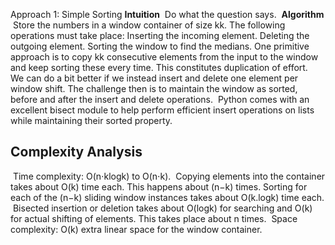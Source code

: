 Approach 1: Simple Sorting
**Intuition**
​
Do what the question says.
​
**Algorithm**
​
Store the numbers in a window container of size kk. The following operations must take place:
​
Inserting the incoming element.
Deleting the outgoing element.
Sorting the window to find the medians.
One primitive approach is to copy kk consecutive elements from the input to the window and keep sorting these every time. This constitutes duplication of effort.
​
We can do a bit better if we instead insert and delete one element per window shift. The challenge then is to maintain the window as sorted, before and after the insert and delete operations.
​
Python comes with an excellent bisect module to help perform efficient insert operations on lists while maintaining their sorted property.
​
## Complexity Analysis
​
Time complexity: O(n⋅klogk) to O(n⋅k).
​
Copying elements into the container takes about O(k) time each. This happens about (n−k) times.
​
Sorting for each of the (n−k) sliding window instances takes about O(k.logk) time each.
​
Bisected insertion or deletion takes about O(logk) for searching and O(k) for actual shifting of elements. This takes place about n times.
​
Space complexity: O(k) extra linear space for the window container.